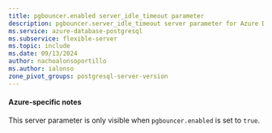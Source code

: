 ```yaml
---
title: pgbouncer.enabled server_idle_timeout parameter
description: pgbouncer.server_idle_timeout server parameter for Azure Database for PostgreSQL flexible server.
ms.service: azure-database-postgresql
ms.subservice: flexible-server
ms.topic: include
ms.date: 09/13/2024
author: nachoalonsoportillo
ms.author: ialonso
zone_pivot_groups: postgresql-server-version
---
```

#### Azure-specific notes

This server parameter is only visible when `pgbouncer.enabled` is set to `true`.